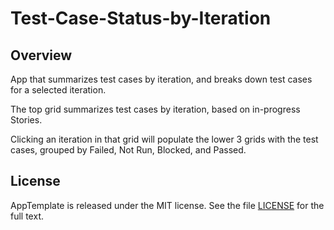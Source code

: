 Test-Case-Status-by-Iteration
=========================

## Overview
App that summarizes test cases by iteration, and breaks down test cases for a selected iteration. 

The top grid summarizes test cases by iteration, based on in-progress Stories.

Clicking an iteration in that grid will populate the lower 3 grids with the test cases, grouped by Failed, Not Run, Blocked, and Passed.

## License

AppTemplate is released under the MIT license.  See the file [LICENSE](./LICENSE) for the full text.


